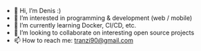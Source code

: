 - 👋 Hi, I’m Denis :)
- 👀 I’m interested in programming & development (web / mobile)
- 🌱 I’m currently learning Docker, CI/CD, etc.
- 💞️ I’m looking to collaborate on interesting open source projects
- 📫 How to reach me: tranzi90@gmail.com

<!---
tranzi90/tranzi90 is a ✨ special ✨ repository because its `README.md` (this file) appears on your GitHub profile.
You can click the Preview link to take a look at your changes.
--->
